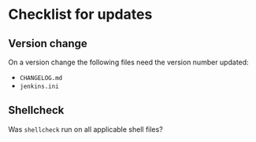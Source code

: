 # Checklist for updates

## Version change
On a version change the following files need the version number updated:
* `CHANGELOG.md`
* `jenkins.ini`

## Shellcheck
Was `shellcheck` run on all applicable shell files?
